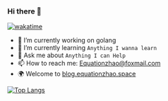 ### Hi there 👋
[![wakatime](https://wakatime.com/badge/user/90d4bbc2-a779-4bb1-a2a2-572e90fc4e29.svg)](https://wakatime.com/@90d4bbc2-a779-4bb1-a2a2-572e90fc4e29)
- 🔭 I’m currently working on golang
- 🌱 I’m currently learning `Anything I wanna learn`
- 💬 Ask me about `Anything I can Help`
- 📫 How to reach me: Equationzhao@foxmail.com
- 🌍 Welcome to [blog.equationzhao.space](https://blog.equationzhao.space)

[![Top Langs](https://github-readme-stats.vercel.app/api/top-langs/?username=Equationzhao)](https://github.com/anuraghazra/github-readme-stats)
